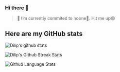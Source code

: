 ### Hi there 👋

<!--
**dlppdl/dlppdl** is a ✨ _special_ ✨ repository because its `README.md` (this file) appears on your GitHub profile.

Here are some ideas to get you started:

- 🔭 I’m currently working on ...
- 🌱 I’m currently learning ...
- 👯 I’m looking to collaborate on ...
- 🤔 I’m looking for help with ...
- 💬 Ask me about ...
- 📫 How to reach me: ...
- 😄 Pronouns: ...
- ⚡ Fun fact: ...
-->

> 🔭 I’m currently commited to noone🤔. Hit me up😄

## Here are my GitHub stats

<p style="min-width:320px;width:50%">
<img src="https://github-readme-stats-rbsfoqutz-dlppdl.vercel.app/api?username=dlppdl&show_icons=true&theme=vision-friendly-dark&count_private=true" alt="Dilip's github stats" />
</p>
<p style="min-width:320px;width:50%">
<img src="https://github-readme-streak-stats.herokuapp.com?user=dlppdl&theme=vision-friendly-dark&hide_border=true" alt="Dilip's Github Streak Stats" />
</p>
<p style="min-width:320px;width:50%">
<img src="https://github-readme-stats-rbsfoqutz-dlppdl.vercel.app/api/top-langs/?username=dlppdl&layout=compact&theme=vision-friendly-dark" alt="Github Language Stats">
</p>
